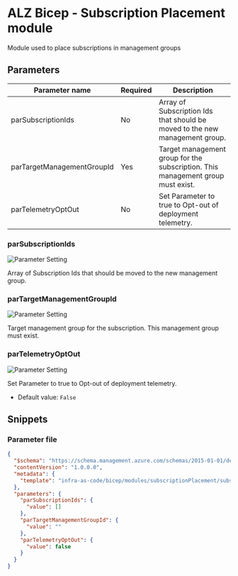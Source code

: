 # ALZ Bicep - Subscription Placement module

Module used to place subscriptions in management groups

## Parameters

| Parameter name             | Required | Description                                                                     |
| -------------------------- | -------- | ------------------------------------------------------------------------------- |
| parSubscriptionIds         | No       | Array of Subscription Ids that should be moved to the new management group.     |
| parTargetManagementGroupId | Yes      | Target management group for the subscription. This management group must exist. |
| parTelemetryOptOut         | No       | Set Parameter to true to Opt-out of deployment telemetry.                       |

### parSubscriptionIds

![Parameter Setting](https://img.shields.io/badge/parameter-optional-green?style=flat-square)

Array of Subscription Ids that should be moved to the new management group.

### parTargetManagementGroupId

![Parameter Setting](https://img.shields.io/badge/parameter-required-orange?style=flat-square)

Target management group for the subscription. This management group must exist.

### parTelemetryOptOut

![Parameter Setting](https://img.shields.io/badge/parameter-optional-green?style=flat-square)

Set Parameter to true to Opt-out of deployment telemetry.

- Default value: `False`

## Snippets

### Parameter file

```json
{
  "$schema": "https://schema.management.azure.com/schemas/2015-01-01/deploymentParameters.json#",
  "contentVersion": "1.0.0.0",
  "metadata": {
    "template": "infra-as-code/bicep/modules/subscriptionPlacement/subscriptionPlacement.json"
  },
  "parameters": {
    "parSubscriptionIds": {
      "value": []
    },
    "parTargetManagementGroupId": {
      "value": ""
    },
    "parTelemetryOptOut": {
      "value": false
    }
  }
}
```
